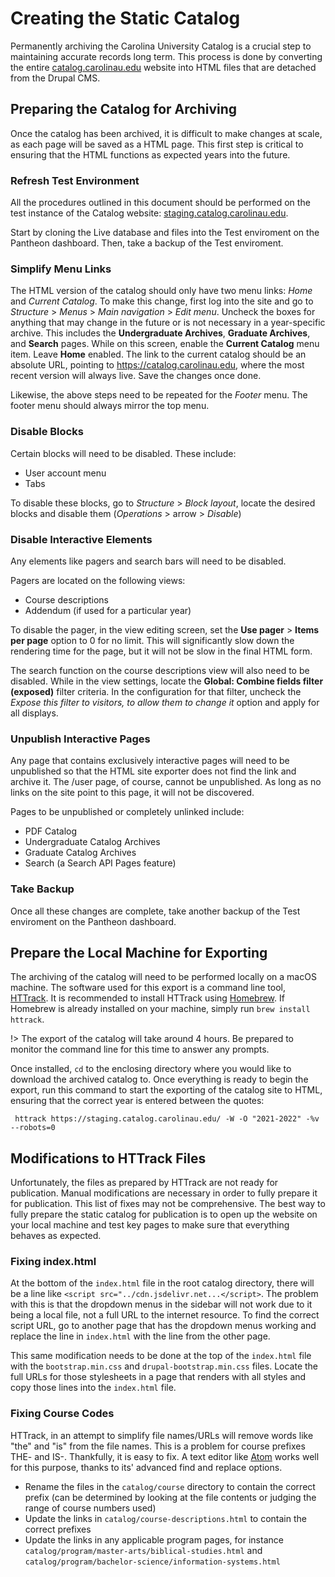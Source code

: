 # Creating the Static Catalog
Permanently archiving the Carolina University Catalog is a crucial step to maintaining accurate records long term. This process is done by converting the entire [catalog.carolinau.edu](https://catalog.carolinau.edu) website into HTML files that are detached from the Drupal CMS.

## Preparing the Catalog for Archiving
Once the catalog has been archived, it is difficult to make changes at scale, as each page will be saved as a HTML page. This first step is critical to ensuring that the HTML functions as expected years into the future.

### Refresh Test Environment
All the procedures outlined in this document should be performed on the test instance of the Catalog website: [staging.catalog.carolinau.edu](https://staging.catalog.carolinau.edu).

Start by cloning the Live database and files into the Test enviroment on the Pantheon dashboard. Then, take a backup of the Test enviroment.

### Simplify Menu Links
The HTML version of the catalog should only have two menu links: *Home* and *Current Catalog*. To make this change, first log into the site and go to *Structure* > *Menus* > *Main navigation* > *Edit menu*. Uncheck the boxes for anything that may change in the future or is not necessary in a year-specific archive. This includes the **Undergraduate Archives**, **Graduate Archives**, and **Search** pages. While on this screen, enable the **Current Catalog** menu item. Leave **Home** enabled. The link to the current catalog should be an absolute URL, pointing to https://catalog.carolinau.edu, where the most recent version will always live. Save the changes once done.

Likewise, the above steps need to be repeated for the *Footer* menu. The footer menu should always mirror the top menu.

### Disable Blocks
Certain blocks will need to be disabled. These include:
- User account menu
- Tabs

To disable these blocks, go to *Structure* > *Block layout*, locate the desired blocks and disable them (*Operations* > arrow > *Disable*)

### Disable Interactive Elements
Any elements like pagers and search bars will need to be disabled.

Pagers are located on the following views:
- Course descriptions
- Addendum (if used for a particular year)

To disable the pager, in the view editing screen, set the **Use pager** > **Items per page** option to 0 for no limit. This will significantly slow down the rendering time for the page, but it will not be slow in the final HTML form.

The search function on the course descriptions view will also need to be disabled. While in the view settings, locate the **Global: Combine fields filter (exposed)** filter criteria. In the configuration for that filter, uncheck the *Expose this filter to visitors, to allow them to change it* option and apply for all displays.

### Unpublish Interactive Pages
Any page that contains exclusively interactive pages will need to be unpublished so that the HTML site exporter does not find the link and archive it. The /user page, of course, cannot be unpublished. As long as no links on the site point to this page, it will not be discovered.

Pages to be unpublished or completely unlinked include:
- PDF Catalog
- Undergraduate Catalog Archives
- Graduate Catalog Archives
- Search (a Search API Pages feature)

### Take Backup
Once all these changes are complete, take another backup of the Test enviroment on the Pantheon dashboard.

## Prepare the Local Machine for Exporting
The archiving of the catalog will need to be performed locally on a macOS machine. The software used for this export is a command line tool, [HTTrack](http://www.httrack.com). It is recommended to install HTTrack using [Homebrew](https://brew.sh). If Homebrew is already installed on your machine, simply run `brew install httrack`.

!> The export of the catalog will take around 4 hours. Be prepared to monitor the command line for this time to answer any prompts.

Once installed, `cd` to the enclosing directory where you would like to download the archived catalog to. Once everything is ready to begin the export, run this command to start the exporting of the catalog site to HTML, ensuring that the correct year is entered between the quotes:

```
 httrack https://staging.catalog.carolinau.edu/ -W -O "2021-2022" -%v --robots=0
```

## Modifications to HTTrack Files

Unfortunately, the files as prepared by HTTrack are not ready for publication. Manual modifications are necessary in order to fully prepare it for publication. This list of fixes may not be comprehensive. The best way to fully prepare the static catalog for publication is to open up the website on your local machine and test key pages to make sure that everything behaves as expected. 

### Fixing index.html
At the bottom of the `index.html` file in the root catalog directory, there will be a line like `<script src="../cdn.jsdelivr.net...</script>`. The problem with this is that the dropdown menus in the sidebar will not work due to it being a local file, not a full URL to the internet resource. To find the correct script URL, go to another page that has the dropdown menus working and replace the line in `index.html` with the line from the other page.

This same modification needs to be done at the top of the `index.html` file with the `bootstrap.min.css` and `drupal-bootstrap.min.css` files. Locate the full URLs for those stylesheets in a page that renders with all styles and copy those lines into the `index.html` file.

### Fixing Course Codes
HTTrack, in an attempt to simplify file names/URLs will remove words like "the" and "is" from the file names. This is a problem for course prefixes THE- and IS-. Thankfully, it is easy to fix. A text editor like [Atom](https://atom.io) works well for this purpose, thanks to its' advanced find and replace options.
- Rename the files in the `catalog/course` directory to contain the correct prefix (can be determined by looking at the file contents or judging the range of course numbers used)
- Update the links in `catalog/course-descriptions.html` to contain the correct prefixes
- Update the links in any applicable program pages, for instance `catalog/program/master-arts/biblical-studies.html` and `catalog/program/bachelor-science/information-systems.html`
